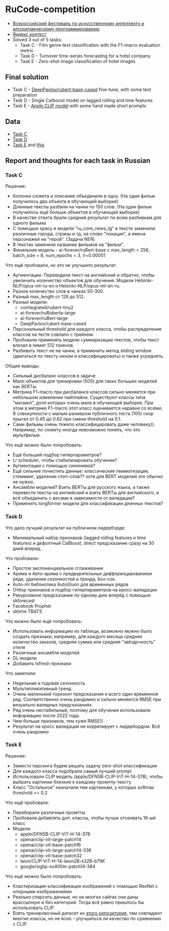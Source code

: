 # RuCode-competition

- [Всероссийский фестиваль по искусственному интеллекту и алгоритмическому программированию](https://rucode.net/final-2024/)
- [Яндекс контест](https://official.contest.yandex.ru/contest/66744)
- Solved 3 out of 5 tasks:
  - Task C - Film genre text classification with the F1-macro evaluation metric
  - Task D - Turnover time-series forecasting for a hotel company
  - Task E - Zero-shot image classification of hotel images

## Final solution

- Task C - [DeepPavlov/rubert-base-cased](https://huggingface.co/DeepPavlov/rubert-base-cased) fine-tune, with some text preparation
- Task D - Single Catboost model on lagged rolling and time features
- Task E - [Apple CLIP model](https://huggingface.co/apple/DFN5B-CLIP-ViT-H-14-378) with some hand made short prompts

## Data

- [Task C](https://drive.google.com/drive/folders/1kEQicOD3T7P_69_fNAsJKYqtJF8AG_w4)
- [Task D](https://drive.google.com/drive/folders/1Ybyl32vaxFtkD_XBho7j91VEWrBT4yJb?usp=sharing)
- [Task E](https://disk.yandex.ru/d/RzRkRn3Tym-FaA) and [this](https://disk.yandex.ru/d/jWWAhxGes_VJaw)

## Report and thoughts for each task in Russian

### Task C

Решение:

- Колонки сюжета и описание объединили в одну. (На один фильм получилось два объекта в обучающей выборке)
- Длинные тексты разбили на чанки по 150 слов. (На один фильм получилось ещё больше объектов в обучающей выборке)
- В качестве ответа брали средний результат по всем разбивкам для одного фильма
- C помощью spacy и модели "ru_core_news_lg" в тексте заменили различные города, страны и тд. на слово "локация", а имена персонажей на "герой". (Задача NER)
- В текстах заменили название фильмов на "фильм".
- Финальная модель - ai-forever/ruBert-base с max_length = 256, batch_size = 8, num_epochs = 3, lr=0.00001

Что ещё пробовали, но это не улучшило результат:

- Аугментации. Переводили текст на английский и обратно, чтобы увеличить количество объектов для обучения. Модели Helsinki-NLP/opus-mt-ru-en и Helsinki-NLP/opus-mt-en-ru.
- Разное количество слов в чанках 50-300.
- Разный max_length от 128 до 512.
- Разные модели:
  - cointegrated/rubert-tiny2
  - ai-forever/ruRoberta-large
  - ai-forever/ruBert-large
  - DeepPavlov/rubert-base-cased
- Персональный threshold для каждого класса, чтобы распределение классов на тесте совпало с трейном.
- Пробовали применять модели суммаризации текстов, чтобы текст влезал в лимит 512 токенов.
- Разбивать текст не на чанки, а применить метод sliding window (двигаться по тексту окном и классифицировать) и также усреднять.

Общие выводы:

- Сильный дисбаланс классов в задаче
- Мало объектов для тренировки (500) для таких больших моделей как BERTы.
- Метрика F1-macro при дисбалансе классов сильно меняется при небольшом изменении пайплайна. Существуют классы типа "мюзикл", доля которых очень мала в обучающей выборке. При этом в метрике F1-macro этот класс оценивается наравне со всеми. В совокупности с малым размером публичного теста (100) скор прыгал от 0.45 до 0.62 при смене threshold на 0.1.
- Сами фильмы очень тяжело классифицировать даже человеку)). Например, по сюжету иногда невозможно понять, что это мультфильм.

Что ещё можно было попробовать:

- Ещё больший подбор гиперпараметров?
- Lr scheduler, чтобы стабилизировать обучение?
- Аугментации с помощью синонимов?
- Ещё сильнее почистить данные: классические лемматизация, стемминг, удаление стоп-слов?? хотя для BERT моделей это обычно не нужно.
- Ансамбли моделей? Взять BERTы для русского языка, а также перевести тексты на английский и взять BERTы для английского, и всё объединить с весами в зависимости от валидации?
- Применить longformer модели для классификации длинных текстов?

### Task D

Что дало лучший результат на публичном лидерборде:

- Минимальный набор признаков (lagged rolling features и time features) и дефолтный CatBoost, direct предсказание сразу на 30 дней вперед.

Что пробовали:

- Простое экспоненциальное сглаживание
- Арима и Авто-арима с предварительных дифференцированием ряда, удаления сезонностей и тренда, box-cox.
- Auto-ml библиотека AutoGluon для временных рядов
- Отбор признаков и подбор гиперпараметров на кросс-валидации
- Рекурсивное предсказание по одному дню вперёд с помощью skforecast
- Facebook Prophet
- sktime TBATS

Что можно было ещё попробовать:

- Использовать информацию из таблицы, возможно можно было создать признаки, например, для каждого месяца среднее количество заказов, средняя сумма или средняя "звёздочность" отеля
- Различные ансамбли моделей
- DL-модели
- Добавить tsfresh признаки

Что заметили:

- Недельная и годовая сезонность
- Мультипликативный тренд
- Очень маленький горизонт предсказания и всего один временной ряд. Соответственно очень рандомно и сильно меняется RMSE при визуально валидных предсказаниях.
- Ряд очень нестабильный, поэтому для обучения использовали информацию после 2022 года.
- Чем больше признаков, тем хуже RMSE))
- Результат на кросс валидации не коррелирует с лидербордом. Всё очень рандомно

### Task E

Решение:

- Заместо парсинга будем решать задачу zero-shot классификации
- Для каждого класса подобрали самый лучший prompt
- Использовали CLIP модель (apple/DFN5B-CLIP-ViT-H-14-378), чтобы выбрать картинки близкие к каждому промтпу-тексту
- Класс "Остальное" назначали тем картинкам, у которых softmax threshold <= 0.2

Что ещё пробовали:

- Перебирали различные промпты
- Пробовали добавлять доп. классы, чтобы лучше отсеивать 16-ый класс
- Модели:
  - apple/DFN5B-CLIP-ViT-H-14-378
  - openai/clip-vit-large-patch14
  - openai/clip-vit-base-patch16
  - openai/clip-vit-large-patch14-336
  - openai/clip-vit-base-patch32
  - laion/CLIP-ViT-H-14-laion2B-s32B-b79K
  - google/siglip-so400m-patch14-384

Что ещё можно было попробовать:

- Кластеризация-классификация изображений с помощью ResNet с опорными изображениями
- Реально спарсить данные, но на многих сайтах они даны врассыпную и без категорий. Тогда всё равно пришлось бы использовать CLIP.
- Взять тренировочный датасет из [этого репозитория](https://github.com/omega-rg/Hotelify-A-classifier-for-hotel-images), там совпадают многие классы, но не ясно - улучшиться ли качество по сравнению с CLIP.

